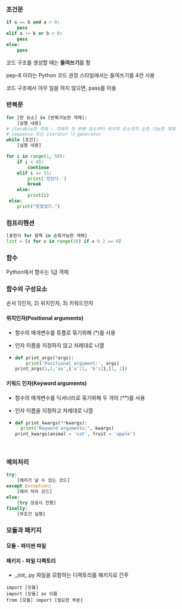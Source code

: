 ### 조건문

```python
if a == b and a > 0:
    pass
elif a != b or b < 0:
    pass
else:
    pass
```

코드 구조를 생성할 때는 **들여쓰기**를 함

pep-8 이라는 Python 코드 권장 스타일에서는 들여쓰기를 4칸 사용

코드 구조에서 아무 일을 하지 않으면, pass를 이용

### 반복문

```python
for [한 요소] in [반복가능한 객체]:
    [실행 내용]
# iterable한 객체 : 객체의 첫 번째 요소부터 마지막 요소까지 순환 가능한 객체
# sequence 또는 iterator 나 generator
while [조건]:
    [실행 내용]

for i in range(1, 50):
    if i < 40:
        continue
    elif i == 51:
        print('찼았다.')
        break
    else:
        print(i)
 else:
    print("못찾았다.")
```

### 컴프리헨션

```python
[표현식 for 항목 in 순회가능한 객체]
list = [x for x in range(10) if x % 2 == 0]
```

### 함수

Python에서 함수는 1급 객체

### 함수의 구성요소

순서 1)인자, 2) 위치인자, 3) 키워드인자

#### 위치인자(Positional arguments)

- 함수의 매개변수를 튜플로 묶기위해 (*)를 사용

- 인자 이름을 지정하지 않고 차례대로 나열

- ```python
  def print_args(*args):
      print('Positional argument:', args)
  print_args(1,2,'as',{'a':1, 'b':2},[1, 2])
  ```

#### 키워드 인자(Keyword arguments)

- 함수의 매개변수를 딕셔너리로 묶기위해 두 개의 (**)를 사용

- 인자 이름을 지정하고 차례대로 나열

- ```python
  def print_kwargs(**kwargs):
  	print("Keyword arguments:", kwargs)
  print_kwargs(animal = 'cat', fruit = 'apple')
  ```

  ​

### 예외처리

```python
try:
    [에러가 날 수 있는 코드]
except Exception:
    [에러 처리 코드]
else:
    [try 성공시 진행]
finally:
    [무조건 실행]
```



### 모듈과 패키지

#### 모듈 - 파이썬 파일 	

#### 패키지 - 파일 디렉토리

- \__init\__.py 파일을 모함하는 디렉토리를 패키지로 간주

```
import [모듈]
import [모듈] as 이름
from [모듈] import [필요한 부분]
```

